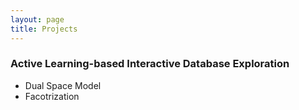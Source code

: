 ```yaml
---
layout: page
title: Projects
---
```


### Active Learning-based Interactive Database Exploration 
 - Dual Space Model  
 - Facotrization    
	
